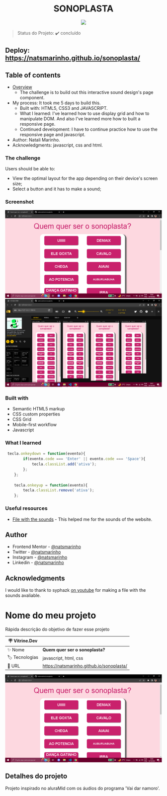 <h1 align='center'>SONOPLASTA</h1> 

<p align="center">
   <img src="http://img.shields.io/static/v1?label=STATUS&message=CONCLUIDO&color=GREEN&style=for-the-badge"/>
</p>

> Status do Projeto: :heavy_check_mark: concluído
## Deploy: https://natsmarinho.github.io/sonoplasta/

## Table of contents

- [Overview](#overview)
  - The challenge is to build out this interactive sound design's page component.
- My process: It took me 5 days to build this.
  - Built with: HTML5, CSS3 and JAVASCRIPT.
  - What I learned: I've learned how to use display grid and how to manipulate DOM. And also I've learned more how to built a responsive page.
  - Continued development: I have to continue practice how to use the responsive page and javascript. 
- Author: Natali Marinho. 
- Acknowledgments: javascript, css and html.


### The challenge

Users should be able to:

- View the optimal layout for the app depending on their device's screen size;
- Select a button and it has to make a sound;

### Screenshot

![](./src/imagens/screenshot-pc.png)
![](./src/imagens/screenshot-devices.png)

### Built with

- Semantic HTML5 markup
- CSS custom properties
- CSS Grid
- Mobile-first workflow
- Javascript


### What I learned


```js
 tecla.onkeydown = function(evento){
        if(evento.code === 'Enter' || evento.code === 'Space'){
            tecla.classList.add('ativa');
        };
    };

    tecla.onkeyup = function(evento){
        tecla.classList.remove('ativa');
    };
```

### Useful resources

- [File with the sounds](https://www.youtube.com/watch?v=w2xFUfwlAME) - This helped me for the sounds of the website.

## Author

- Frontend Mentor - [@natsmarinho](https://www.frontendmentor.io/profile/natsmarinho)
- Twitter - [@natsmarinho](https://www.twitter.com/natsmarinho)
- Instagram - [@natsmarinho](https://www.instagram.com/natsmarinho/)
- Linkedin - [@natsmarinho](https://www.linkedin.com/in/natsmarinho)

## Acknowledgments

I would like to thank to syphazk [on youtube](https://www.youtube.com/channel/UC3VCZIy_8AAnR9cj1kzFfdQ) for making a file with the sounds avaliable. 

# Nome do meu projeto

Rápida descrição do objetivo de fazer esse projeto

| :placard: Vitrine.Dev |     |
| -------------  | --- |
| :sparkles: Nome        | **Quem quer ser o sonoplasta?**
| :label: Tecnologias | javascript, html, css
| :rocket: URL         | https://natsmarinho.github.io/sonoplasta/

![](./src/imagens/screenshot-pc.png#vitrinedev)

## Detalhes do projeto

Projeto inspirado no aluraMid com os áudios do programa 'Vai dar namoro'.

